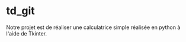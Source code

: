 # td_git
Notre projet est de réaliser une calculatrice simple réalisée en python à l'aide de Tkinter.

